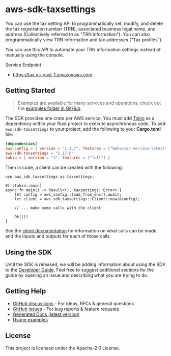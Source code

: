 # aws-sdk-taxsettings

You can use the tax setting API to programmatically set, modify, and delete the tax registration number (TRN), associated business legal name, and address (Collectively referred to as "TRN information"). You can also programmatically view TRN information and tax addresses ("Tax profiles").

You can use this API to automate your TRN information settings instead of manually using the console.

Service Endpoint
  - https://tax.us-east-1.amazonaws.com

## Getting Started

> Examples are available for many services and operations, check out the
> [examples folder in GitHub](https://github.com/awslabs/aws-sdk-rust/tree/main/examples).

The SDK provides one crate per AWS service. You must add [Tokio](https://crates.io/crates/tokio)
as a dependency within your Rust project to execute asynchronous code. To add `aws-sdk-taxsettings` to
your project, add the following to your **Cargo.toml** file:

```toml
[dependencies]
aws-config = { version = "1.1.7", features = ["behavior-version-latest"] }
aws-sdk-taxsettings = "1.17.0"
tokio = { version = "1", features = ["full"] }
```

Then in code, a client can be created with the following:

```rust,no_run
use aws_sdk_taxsettings as taxsettings;

#[::tokio::main]
async fn main() -> Result<(), taxsettings::Error> {
    let config = aws_config::load_from_env().await;
    let client = aws_sdk_taxsettings::Client::new(&config);

    // ... make some calls with the client

    Ok(())
}
```

See the [client documentation](https://docs.rs/aws-sdk-taxsettings/latest/aws_sdk_taxsettings/client/struct.Client.html)
for information on what calls can be made, and the inputs and outputs for each of those calls.

## Using the SDK

Until the SDK is released, we will be adding information about using the SDK to the
[Developer Guide](https://docs.aws.amazon.com/sdk-for-rust/latest/dg/welcome.html). Feel free to suggest
additional sections for the guide by opening an issue and describing what you are trying to do.

## Getting Help

* [GitHub discussions](https://github.com/awslabs/aws-sdk-rust/discussions) - For ideas, RFCs & general questions
* [GitHub issues](https://github.com/awslabs/aws-sdk-rust/issues/new/choose) - For bug reports & feature requests
* [Generated Docs (latest version)](https://awslabs.github.io/aws-sdk-rust/)
* [Usage examples](https://github.com/awslabs/aws-sdk-rust/tree/main/examples)

## License

This project is licensed under the Apache-2.0 License.

